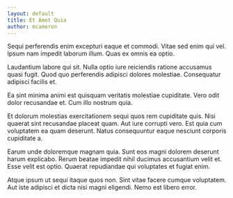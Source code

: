 ```yaml
---
layout: default
title: Et Amet Quia
author: mcameron
---
```


Sequi perferendis enim excepturi eaque et commodi. Vitae sed enim qui vel. Ipsum nam impedit laborum illum. Quas ex omnis ea optio.

Laudantium labore qui sit. Nulla optio iure reiciendis ratione accusamus quasi fugit. Quod quo perferendis adipisci dolores molestiae. Consequatur adipisci facilis et.

Ea sint minima animi est quisquam veritatis molestiae cupiditate. Vero odit dolor recusandae et. Cum illo nostrum quia.

Et dolorum molestias exercitationem sequi quos rem cupiditate quis. Nisi quaerat sint recusandae placeat quam. Aut iure corrupti vero. Est quia cum voluptatem ea quam deserunt. Natus consequuntur eaque nesciunt corporis cupiditate a.

Earum unde doloremque magnam quia. Sunt eos magni dolorem deserunt harum explicabo. Rerum beatae impedit nihil ducimus accusantium velit et. Esse velit est optio. Quaerat repudiandae qui voluptates et fugiat enim.

Atque ipsum ut sequi itaque quos non. Sint vitae facere cumque voluptatem. Aut iste adipisci et dicta nisi magni eligendi. Nemo est libero error.
